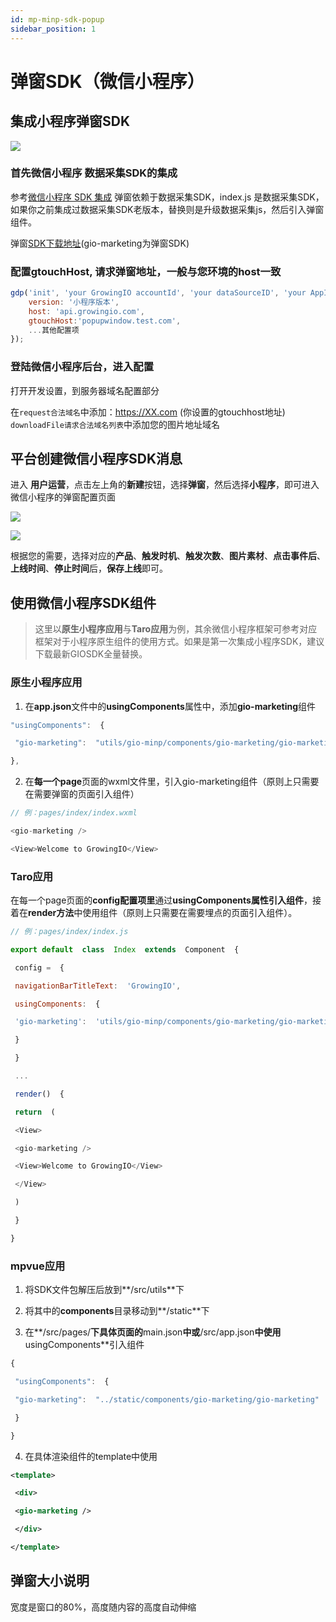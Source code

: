 ```yaml
---
id: mp-minp-sdk-popup
sidebar_position: 1
---
```


# 弹窗SDK（微信小程序）

## 集成小程序弹窗SDK[](#yi-ji-cheng-xiao-cheng-xu-dan-chuang-sdk-zui-di-ban-ben-0-5)

![](https://3953104361-files.gitbook.io/~/files/v0/b/gitbook-legacy-files/o/assets%2F-M2qbZInaXgdm8kkNosp%2F-MDnWiE5j6cXk-SjElDb%2F-MDnX85qKCFtyaGxsu0E%2Fimage.png?alt=media&token=f3c65e6c-fde2-44a3-afd0-21bf38bcc2b5)


### 首先微信小程序 数据采集SDK的集成[](#1-shou-xian-wei-xin-xiao-cheng-xu-shu-ju-cai-ji-sdk-de-ji-cheng)

参考[微信小程序 SDK 集成](https://growingio.github.io/growingio-sdk-docs/docs/miniprogram/3.3/integration/wx) 弹窗依赖于数据采集SDK，index.js 是数据采集SDK，如果你之前集成过数据采集SDK老版本，替换则是升级数据采集js，然后引入弹窗组件。

弹窗[SDK下载地址](https://assets.giocdn.com/sdk/cdp/3.0/gio-minp.zip)(gio-marketing为弹窗SDK)

### 配置gtouchHost, 请求弹窗地址，一般与您环境的host一致[](#2-pei-zhi-gtouchhost-qing-qiu-dan-chuang-di-zhi-yi-ban-yu-nin-huan-jing-de-host-yi-zhi)

```js
gdp('init', 'your GrowingIO accountId', 'your dataSourceID', 'your AppId', {
    version: '小程序版本',
    host: 'api.growingio.com',
    gtouchHost:'popupwindow.test.com',
    ...其他配置项
});
```


### 登陆微信小程序后台，进入配置[](#3-deng-lu-wei-xin-xiao-cheng-xu-hou-tai-jin-ru-pei-zhi)

打开开发设置，到服务器域名配置部分

在`request合法域名`中添加：https://XX.com (你设置的gtouchhost地址) `downloadFile请求合法域名列表`中添加您的图片地址域名


## 平台创建微信小程序SDK消息[](#er-ping-tai-chuang-jian-wei-xin-xiao-cheng-xu-sdk-xiao-xi)

进入  **用户运营**，点击左上角的**新建**按钮，选择**弹窗**，然后选择**小程序**，即可进入微信小程序的弹窗配置页面

![](https://3953104361-files.gitbook.io/~/files/v0/b/gitbook-legacy-files/o/assets%2F-M2qbZInaXgdm8kkNosp%2F-MC5ESYD_de7WR234LbA%2F-MC5EvZw5tc81JPFySX7%2Fimage.png?alt=media&token=7f39d6ae-ba6f-4fbf-a258-11df502efe5d)

![](https://3953104361-files.gitbook.io/~/files/v0/b/gitbook-legacy-files/o/assets%2F-M2qbZInaXgdm8kkNosp%2F-MC5ESYD_de7WR234LbA%2F-MC5EzuBl94AXegl_1g8%2Fimage.png?alt=media&token=92ce2f2d-0bae-4040-9ba6-a226f7f0905e)

根据您的需要，选择对应的**产品**、**触发时机**、**触发次数**、**图片素材**、**点击事件后**、**上线时间**、**停止时间**后，**保存上线**即可。


## 使用微信小程序SDK组件[](#san-shi-yong-wei-xin-xiao-cheng-xu-sdk-zu-jian)

> 这里以**原生小程序应用**与**Taro应用**为例，其余微信小程序框架可参考对应框架对于小程序原生组件的使用方式。如果是第一次集成小程序SDK，建议下载最新GIOSDK全量替换。


### 原生小程序应用[](#31-yuan-sheng-xiao-cheng-xu-ying-yong)

1. 在**app.json**文件中的**usingComponents**属性中，添加**gio-marketing**组件

```js
"usingComponents":  {

 "gio-marketing":  "utils/gio-minp/components/gio-marketing/gio-marketing"

},
```

2. 在**每一个page**页面的wxml文件里，引入gio-marketing组件（原则上只需要在需要弹窗的页面引入组件）

```js
// 例：pages/index/index.wxml

<gio-marketing />

<View>Welcome to GrowingIO</View>
```


### Taro应用[](#32-taro-ying-yong)

在每一个page页面的**config配置项里**通过**usingComponents属性引入组件**，接着在**render方法**中使用组件（原则上只需要在需要埋点的页面引入组件）。

```js
// 例：pages/index/index.js

export default  class  Index  extends  Component  {

 config =  {

 navigationBarTitleText:  'GrowingIO',

 usingComponents:  {

 'gio-marketing':  'utils/gio-minp/components/gio-marketing/gio-marketing'

 }

 }

 ...

 render()  {

 return  (

 <View>

 <gio-marketing />

 <View>Welcome to GrowingIO</View>

 </View>

 )

 }

}
```


### mpvue应用[](#33-mpvue-ying-yong)

1.  将SDK文件包解压后放到**/src/utils**下
    
2.  将其中的**components**目录移动到**/static**下
    
3.  在**/src/pages/**下具体页面的**main.json**中或**/src/app.json**中使用**usingComponents**引入组件
    
```js
{

 "usingComponents":  {

 "gio-marketing":  "../static/components/gio-marketing/gio-marketing"

 }

}
```

4. 在具体渲染组件的template中使用

```xml
<template>

 <div>

 <gio-marketing />

 </div>

</template>
```


## 弹窗大小说明[](#dan-chuang-da-xiao-shuo-ming)

宽度是窗口的80%，高度随内容的高度自动伸缩
